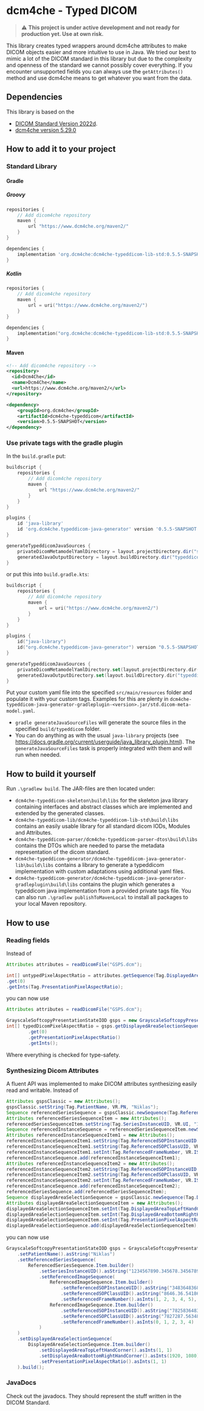 # dcm4che - Typed DICOM
> :warning: **This project is under active development and not ready for production yet. Use at own risk.**

This library creates typed wrappers around dcm4che attributes to make DICOM objects easier and more intuitive to use in Java.
We tried our best to mimic a lot of the DICOM standard in this library but due to the complexity and openness of the standard we cannot possibly cover everything.
If you encounter unsupported fields you can always use the `getAttributes()` method and use dcm4che means to get whatever you want from the data.

## Dependencies
This library is based on the 
* [DICOM Standard Version 2022d](https://dicom.nema.org/medical/dicom/2022d/output/chtml/part01/ps3.1.html).
* [dcm4che version 5.29.0](https://github.com/dcm4che/dcm4che/releases/tag/5.29.0)

## How to add it to your project
### Standard Library
#### Gradle
##### Groovy
```groovy
repositories {
    // Add dicom4che repository
    maven {
        url "https://www.dcm4che.org/maven2/"
    }
}
```

```groovy
dependencies {
    implementation 'org.dcm4che:dcm4che-typeddicom-lib-std:0.5.5-SNAPSHOT'
}
```

##### Kotlin
```kotlin
repositories {
    // Add dicom4che repository
    maven {
        url = uri("https://www.dcm4che.org/maven2/")
    }
}
```

```kotlin
dependencies {
    implementation("org.dcm4che:dcm4che-typeddicom-lib-std:0.5.5-SNAPSHOT")
}
```

#### Maven

```xml
<!-- Add dicom4che repository -->
<repository>
  <id>Dcm4Che</id>
  <name>Dcm4Che</name>
  <url>https://www.dcm4che.org/maven2/</url>
</repository>
```

```xml
<dependency>
    <groupId>org.dcm4che</groupId>
    <artifactId>dcm4che-typeddicom</artifactId>
    <version>0.5.5-SNAPSHOT</version>
</dependency>
```
### Use private tags with the gradle plugin

In the ```build.gradle``` put:
```groovy
buildscript {
    repositories {
        // Add dicom4che repository
        maven {
            url "https://www.dcm4che.org/maven2/"
        }
    }
}

plugins {
    id 'java-library'
    id 'org.dcm4che.typeddicom-java-generator' version '0.5.5-SNAPSHOT'
}

generateTypeddicomJavaSources {
    privateDicomMetamodelYamlDirectory = layout.projectDirectory.dir("src/main/resources") // default - so this is optional when using this directory
    generatedJavaOutputDirectory = layout.buildDirectory.dir("typeddicom") // default - so this is optional when using this directory
}
```
or put this into ```build.gradle.kts```:
```kotlin
buildscript {
    repositories {
        // Add dicom4che repository
        maven {
            url = uri("https://www.dcm4che.org/maven2/")
        }
    }
}

plugins {
    id("java-library")
    id("org.dcm4che.typeddicom-java-generator") version "0.5.5-SNAPSHOT"
}

generateTypeddicomJavaSources {
    privateDicomMetamodelYamlDirectory.set(layout.projectDirectory.dir("src/main/resources")) // default - so this is optional when using this directory
    generatedJavaOutputDirectory.set(layout.buildDirectory.dir("typeddicom")) // default - so this is optional when using this directory
}
```
Put your custom yaml file into the specified ```src/main/resources``` folder and populate it with your custom tags. Examples for this are plenty in ```dcm4che-typeddicom-java-generator-gradleplugin-<version>.jar/std.dicom-meta-model.yaml```.

* ```gradle generateJavaSourceFiles``` will generate the source files in the specified ```build/typeddicom``` folder.
* You can do anything as with the usual `java-library` projects (see https://docs.gradle.org/current/userguide/java_library_plugin.html). The ```generateJavaSourceFiles``` task is properly integrated with them and will run when needed. 

## How to build it yourself
Run ```.\gradlew build```. The JAR-files are then located under: 
* ```dcm4che-typeddicom-skeleton\build\libs``` for the skeleton java library containing interfaces and abstract classes which are implemented and extended by the generated classes.
* ```dcm4che-typeddicom-lib/dcm4che-typeddicom-lib-std\build\libs``` contains an easily usable library for all standard dicom IODs, Modules and Attributes.
* ```dcm4che-typeddicom-parser/dcm4che-typeddicom-parser-dtos\build\libs``` contains the DTOs which are needed to parse the metadata representation of the dicom standard.
* ```dcm4che-typeddicom-generator/dcm4che-typeddicom-java-generator-lib\build\libs``` contains a library to generate a typeddicom implementation with custom adaptations using additional yaml files.
* ```dcm4che-typeddicom-generator/dcm4che-typeddicom-java-generator-gradleplugin\build\libs``` contains the plugin which generates a typeddicom java implementation from a provided private tags file.
You can also run ```.\gradlew publishToMavenLocal``` to install all packages to your local Maven repository.
## How to use
### Reading fields
Instead of
```java
Attributes attributes = readDicomFile("GSPS.dcm");

int[] untypedPixelAspectRatio = attributes.getSequence(Tag.DisplayedAreaSelectionSequence)
.get(0)
.getInts(Tag.PresentationPixelAspectRatio);

```
you can now use
```java
Attributes attributes = readDicomFile("GSPS.dcm");

GrayscaleSoftcopyPresentationStateIOD gsps = new GrayscaleSoftcopyPresentationStateIOD(attributes);
int[] typedDicomPixelAspectRatio = gsps.getDisplayedAreaSelectionSequence()
        .get(0)
        .getPresentationPixelAspectRatio()
        .getInts();
```
Where everything is checked for type-safety.

### Synthesizing Dicom Attributes
A fluent API was implemented to make DICOM attributes synthesizing easily read and writable.
Instead of
```java
Attributes gspsClassic = new Attributes();
gspsClassic.setString(Tag.PatientName, VR.PN, "Niklas");
Sequence referencedSeriesSequence = gspsClassic.newSequence(Tag.ReferencedSeriesSequence, 1);
Attributes referencedSeriesSequenceItem = new Attributes();
referencedSeriesSequenceItem.setString(Tag.SeriesInstanceUID, VR.UI, "1234567890.345678.3456789");
Sequence referencedInstanceSequence = referencedSeriesSequenceItem.newSequence(Tag.ReferencedImageSequence, 2);
Attributes referencedInstanceSequenceItem1 = new Attributes();
referencedInstanceSequenceItem1.setString(Tag.ReferencedSOPInstanceUID, VR.UI, "3483648368436.483.864369.43648.368");
referencedInstanceSequenceItem1.setString(Tag.ReferencedSOPClassUID, VR.UI, "8646.36.54186.86408684371");
referencedInstanceSequenceItem1.setInt(Tag.ReferencedFrameNumber, VR.IS, 1, 2, 3, 4, 5);
referencedInstanceSequence.add(referencedInstanceSequenceItem1);
Attributes referencedInstanceSequenceItem2 = new Attributes();
referencedInstanceSequenceItem2.setString(Tag.ReferencedSOPInstanceUID, VR.UI, "782583648368436.478754369.436487827");
referencedInstanceSequenceItem2.setString(Tag.ReferencedSOPClassUID, VR.UI, "7827287.5634836.8463841.3684.3");
referencedInstanceSequenceItem2.setInt(Tag.ReferencedFrameNumber, VR.IS, 0, 1, 2, 3, 4);
referencedInstanceSequence.add(referencedInstanceSequenceItem2);
referencedSeriesSequence.add(referencedSeriesSequenceItem);
Sequence displayedAreaSelectionSequence = gspsClassic.newSequence(Tag.DisplayedAreaSelectionSequence, 1);
Attributes displayedAreaSelectionSequenceItem = new Attributes();
displayedAreaSelectionSequenceItem.setInt(Tag.DisplayedAreaTopLeftHandCorner, VR.SL, 1, 1);
displayedAreaSelectionSequenceItem.setInt(Tag.DisplayedAreaBottomRightHandCorner, VR.SL, 1920, 1080);
displayedAreaSelectionSequenceItem.setInt(Tag.PresentationPixelAspectRatio, VR.IS, 1, 1);
displayedAreaSelectionSequence.add(displayedAreaSelectionSequenceItem);
```
you can now use
```java
GrayscaleSoftcopyPresentationStateIOD gsps = GrayscaleSoftcopyPresentationStateIOD.builder()
    .setPatientName().asString("Niklas")
    .setReferencedSeriesSequence(
        ReferencedSeriesSequence.Item.builder()
            .setSeriesInstanceUID().asString("1234567890.345678.3456789")
            .setReferencedImageSequence(
                ReferencedImageSequence.Item.builder()
                    .setReferencedSOPInstanceUID().asString("3483648368436.483.864369.43648.368")
                    .setReferencedSOPClassUID().asString("8646.36.54186.86408684371")
                    .setReferencedFrameNumber().asInts(1, 2, 3, 4, 5),
                ReferencedImageSequence.Item.builder()
                    .setReferencedSOPInstanceUID().asString("782583648368436.478754369.436487827")
                    .setReferencedSOPClassUID().asString("7827287.5634836.8463841.3684.3")
                    .setReferencedFrameNumber().asInts(0, 1, 2, 3, 4)
            )
    )
    .setDisplayedAreaSelectionSequence(
        DisplayedAreaSelectionSequence.Item.builder()
            .setDisplayedAreaTopLeftHandCorner().asInts(1, 1)
            .setDisplayedAreaBottomRightHandCorner().asInts(1920, 1080)
            .setPresentationPixelAspectRatio().asInts(1, 1)
    ).build();
```
### JavaDocs
Check out the javadocs. They should represent the stuff written in the DICOM Standard.
